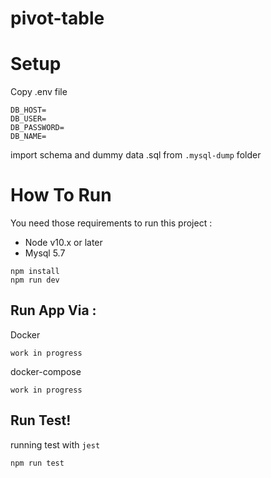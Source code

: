 # pivot-table

# Setup

Copy .env file

```
DB_HOST=
DB_USER=
DB_PASSWORD=
DB_NAME=
```

import schema and dummy data .sql from `.mysql-dump` folder

# How To Run

You need those requirements to run this project :
- Node v10.x or later
- Mysql 5.7

```
npm install
npm run dev
```

## Run App Via :

Docker 

```
work in progress
```

docker-compose

```
work in progress
```

## Run Test!
running test with `jest`
```
npm run test
```
